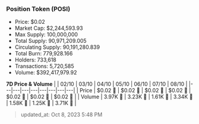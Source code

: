 
  ### Position Token (POSI)
  - Price: $0.02
  - Market Cap: $2,244,593.93
  - Max Supply: 100,000,000
  - Total Supply: 90,971,209.005
  - Circulating Supply: 90,191,280.839
  - Total Burn: 779,928.166
  - Holders: 733,618
  - Transactions: 5,720,585
  - Volume: $392,417,979.92

  **7D Price & Volume**
  | | 02&#x2F;10 | 03&#x2F;10 | 04&#x2F;10 | 05&#x2F;10 | 06&#x2F;10 | 07&#x2F;10 | 08&#x2F;10 |
  |---|---|---|---|---|---|---|---|
  | Price | $0.02 🔻 | $0.02 🚀 | $0.02 🚀 | $0.02 🔻 | $0.02 🚀 | $0.02 🔻 | $0.02 🚀 |
  | Volume | 3.97K 🚀 | 3.23K 🔻 | 1.61K 🔻 | 3.34K 🚀 | 1.58K 🔻 | 1.25K 🔻 | 3.71K 🚀 |

  > updated_at: Oct 8, 2023 5:48 PM
